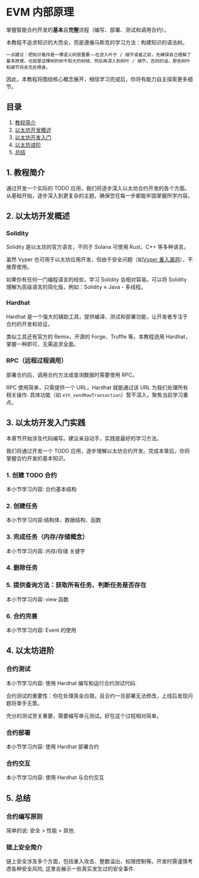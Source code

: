 # EVM 内部原理
掌握智能合约开发的**基本**且**完整**流程（编写、部署、测试和调用合约）。

本教程不追求知识的大而全，而是遵循马斯克的学习方法：构建知识的语法树。

```
一点建议：把知识看作是一棵语义树很重要——在进入叶子 / 细节或者之前，先确保自己理解了基本原理，也就是这棵树的树干和大的树枝，然后再深入到树叶 / 细节，否则的话，那些树叶和细节将会无处栖身。
```

因此，本教程将围绕核心概念展开，相信学习完成后，你将有能力自主探索更多细节。

## 目录
1. [教程简介](#1-教程简介)
2. [以太坊开发概述](#2-以太坊开发概述)
3. [以太坊开发入门](#3-以太坊开发入门实践)
4. [以太坊进阶](#4-以太坊进阶)
5. [总结](#5-总结)


## 1. 教程简介

通过开发一个实际的 TODO 应用，我们将逐步深入以太坊合约开发的各个方面。从基础开始，逐步深入到更复杂的主题，确保您在每一步都能牢固掌握所学内容。

## 2. 以太坊开发概述

### Solidity 
Solidity 是以太坊的官方语言，不同于 Solana 可使用 Rust、C++ 等多种语言。

虽然 Vyper 也可用于以太坊应用开发，但由于安全问题（如[Vyper 重入漏洞](https://www.binance.com/en/square/post/884165)），不推荐使用。

如果你有任何一门编程语言的经验，学习 Solidity 会相对容易。可以将 Solidity 理解为高级语言的简化版，例如：Solidity ≈ Java - 多线程。

### Hardhat
Hardhat 是一个强大的辅助工具，提供编译、测试和部署功能，让开发者专注于合约的开发和验证。

类似工具还有官方的 Remix、开源的 Forge、Truffle 等。本教程选用 Hardhat，掌握一种即可，无需追求全面。

### RPC（远程过程调用）
部署合约后，调用合约方法或查询数据时需要使用 RPC。

RPC 使用简单，只需提供一个 URL，Hardhat 就能通过该 URL 为我们处理所有相关操作. 具体功能（如 `eth_sendRawTransaction`）暂不深入，聚焦当前学习重点。

## 3. 以太坊开发入门实践
本章节开始涉及代码编写。建议亲自动手，实践是最好的学习方法。

我们将通过开发一个 TODO 应用，逐步理解以太坊合约开发。完成本章后，你将掌握合约开发的基本知识。

### 1. 创建 TODO 合约
本小节学习内容: 合约基本结构
### 2. 创建任务
本小节学习内容:结构体、数据结构、函数 
### 3. 完成任务（内存/存储概念）
本小节学习内容: 内存/存储 关键字
### 4. 删除任务 
### 5. 提供查询方法：获取所有任务、判断任务是否存在
本小节学习内容: view 函数
### 6. 合约完善
本小节学习内容: Event 的使用

## 4. 以太坊进阶

### 合约测试
本小节学习内容: 使用 Hardhat 编写和运行合约测试代码.

合约测试的重要性：你在处理真金白银。且合约一旦部署无法修改，上线后发现问题将束手无策。

充分的测试至关重要，需要编写单元测试。好在这个过程相对简单。

### 合约部署
本小节学习内容: 使用 Hardhat 部署合约

### 合约交互
本小节学习内容: 使用 Hardhat 与合约交互

## 5. 总结

### 合约编写原则
简单的说: 安全 > 性能 > 其他.

### 链上安全简介
链上安全涉及多个方面，包括重入攻击、整数溢出、权限控制等。开发时需谨慎考虑各种安全风险, 这里会展示一些真实发生过的安全事件.